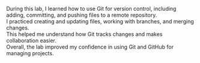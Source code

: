 
During this lab, I learned how to use Git for version control, including adding, committing, and pushing files to a remote repository.  
I practiced creating and updating files, working with branches, and merging changes.  
This helped me understand how Git tracks changes and makes collaboration easier.  
Overall, the lab improved my confidence in using Git and GitHub for managing projects.  
